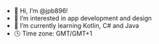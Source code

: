 - 👋 Hi, I’m @jpb896!
- 👀 I’m interested in app development and design
- 🌱 I’m currently learning Kotlin, C# and Java
- 🕓 Time zone: GMT/GMT+1

<!---
jpb896/jpb896 is a ✨ special ✨ repository because its `README.md` (this file) appears on your GitHub profile.
You can click the Preview link to take a look at your changes.
--->
